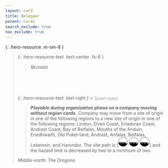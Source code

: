 ```yaml
---
layout: card
title: Belegaer
parent: Cards
search_exclude: true
nav_exclude: true
---
```


<style>
  card-name {
  font-variant: small-caps;
  font-weight: 400;
  color: white;
  text-shadow: 1px 1px 1px #000;
}
  
  card-type {
  font-variant: small-caps;
  font-weight: 200;
  color: white;
  text-shadow: 1px 1px 1px #000;
}  
  
</style>

{: .hero-resource .m-sm-8 }
> {: .hero-resource-text .text-center .fs-6 }
> > <card-name>Belegaer</card-name>
> <br>
> <br>
> <br>
> <br>
> {: .hero-resource-text .text-right }
> > <card-type>Short-event</card-type>
> 
> > _**Playable during organization phase on a company moving without region cards.**_ Company may move from a site of origin in one of the following regions to a new site of origin in one of the following regions: Lindon, Elven Coast, Eriadoran Coast, Andrast Coast, Bay of Belfalas, Mouths of the Anduin, Enedhwaith, Old Pukel-land, Andrast, Anfalas, Belfalas, Lebennin, and Harondor. The site path is \[![](/assets/images/coastalsea.svg) ![](/assets/images/coastalsea.svg) ![](/assets/images/coastalsea.svg)] and the hazard limit is decreased by two to a minimum of two. 
> 
> _Middle-earth: The Dragons_
